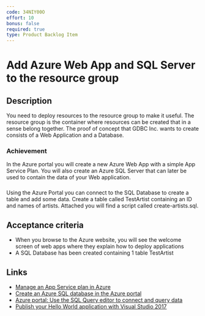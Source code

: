 ```yaml
---
code: 34NIY00O
effort: 10
bonus: false
required: true
type: Product Backlog Item 
---
```


# Add Azure Web App and SQL Server to the resource group #

## Description ##

You need to deploy resources to the resource group to make it useful. The resource group is the container where resources can be created that in a sense belong together. The proof of concept that GDBC Inc. wants to create consists of a Web Application and a Database. 

### Achievement ###
In the Azure portal you will create a new Azure Web App with a simple App Service Plan. You will also create an Azure SQL Server that can later be used to contain the data of your Web application.
### ###
Using the Azure Portal  you can connect to the SQL Database to create a table and add some data. Create a table called TestArtist containing an ID and names of artists. Attached you will find a script called create-artists.sql.

## Acceptance criteria ##
* When you browse to the Azure website, you will see the welcome screen of web apps where they explain how to deploy applications
* A SQL Database has been created containing 1 table TestArtist

## Links ##
- [Manage an App Service plan in Azure](https://docs.microsoft.com/en-us/azure/app-service/app-service-plan-manage)
- [Create an Azure SQL database in the Azure portal](https://docs.microsoft.com/nl-nl/azure/sql-database/sql-database-get-started-portal)
- [Azure portal: Use the SQL Query editor to connect and query data](https://docs.microsoft.com/en-us/azure/sql-database/sql-database-connect-query-portal)
- [Publish your Hello World application with Visual Studio 2017](https://docs.microsoft.com/en-us/dotnet/core/tutorials/publishing-with-visual-studio)